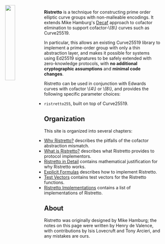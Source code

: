 <style type="text/css">
    .light .menu-bar h1 {
      color: #444;
    }
    .coal .menu-bar h1 {
      color: #98a3ad;
    }
    .menu-bar h1 {
      margin-top: 1em;
      font-size: 2em;
      font-weight: 200;
    }
</style>
<img style="float: left; width: 25%;" src="/theme/ristretto-sm.png">

**Ristretto** is a technique for constructing prime order elliptic curve groups
with non-malleable encodings. It extends Mike Hamburg's [Decaf] approach
to cofactor elimination to support cofactor-\\(8\\) curves such as Curve25519.

In particular, this allows an existing Curve25519 library to implement a
prime-order group with only a thin abstraction layer, and makes it possible
for systems using Ed25519 signatures to be safely extended with zero-knowledge
protocols, with **no additional cryptographic assumptions** and **minimal code
changes**.

Ristretto can be used in conjunction with Edwards curves with cofactor \\(4\\)
or \\(8\\), and provides the following specific parameter choices:

* `ristretto255`, built on top of Curve25519.

[Decaf]: https://www.shiftleft.org/papers/decaf/

## Organization

This site is organized into several chapters:

- [Why Ristretto?](./why_ristretto.html) describes the pitfalls of the cofactor abstraction mismatch.
- [What is Ristretto?](./what_is_ristretto.html) describes what Ristretto provides to protocol implementors.
- [Ristretto in Detail](./details/index.html) contains mathematical justification for why Ristretto works.
- [Explicit Formulas](./formulas/index.html) describes how to implement Ristretto.
- [Test Vectors](./test_vectors/ristretto255.html) contains test vectors for the Ristretto functions.
- [Ristretto Implementations](./implementations.html) contains a list of implementations of Ristretto.

## About

Ristretto was originally designed by Mike Hamburg; the notes on this
page were written by Henry de Valence, with contributions by Isis
Lovecruft and Tony Arcieri, and any mistakes are ours.
